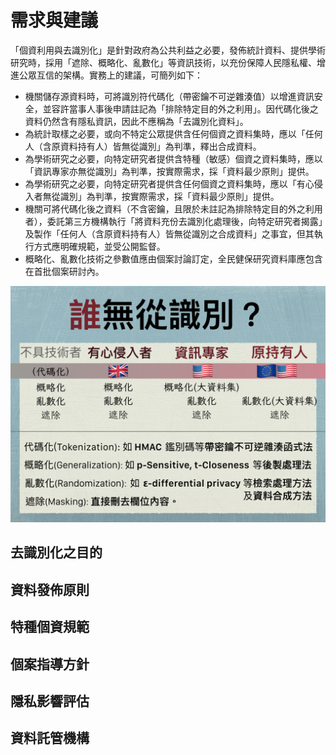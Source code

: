 # 需求與建議

「個資利用與去識別化」是針對政府為公共利益之必要，發佈統計資料、提供學術研究時，採用「遮除、概略化、亂數化」等資訊技術，以充份保障人民隱私權、增進公眾互信的架構。實務上的建議，可簡列如下：

* 機關儲存源資料時，可將識別符代碼化（帶密鑰不可逆雜湊值）以增進資訊安全，並容許當事人事後申請註記為「排除特定目的外之利用」。因代碼化後之資料仍然含有隱私資訊，因此不應稱為「去識別化資料」。
* 為統計取樣之必要，或向不特定公眾提供含任何個資之資料集時，應以「任何人（含原資料持有人）皆無從識別」為判準，釋出合成資料。
* 為學術研究之必要，向特定研究者提供含特種（敏感）個資之資料集時，應以「資訊專家亦無從識別」為判準，按實際需求，採「資料最少原則」提供。
* 為學術研究之必要，向特定研究者提供含任何個資之資料集時，應以「有心侵入者無從識別」為判準，按實際需求，採「資料最少原則」提供。
* 機關可將代碼化後之資料（不含密鑰，且限於未註記為排除特定目的外之利用者），委託第三方機構執行「將資料充份去識別化處理後，向特定研究者揭露」及製作「任何人（含原資料持有人）皆無從識別之合成資料」之事宜，但其執行方式應明確規範，並受公開監督。
* 概略化、亂數化技術之參數值應由個案討論訂定，全民健保研究資料庫應包含在首批個案研討內。

![2015/07/11 現行技術一覽](techniques.jpg)

## 去識別化之目的

## 資料發佈原則

## 特種個資規範

## 個案指導方針

## 隱私影響評估

## 資料託管機構

